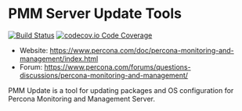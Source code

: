 # PMM Server Update Tools

[![Build Status](https://travis-ci.org/percona/pmm-update.svg)](https://travis-ci.org/percona/pmm-update)
[![codecov.io Code Coverage](https://codecov.io/gh/percona/pmm-update/branch/PMM-2.0/graph/badge.svg)](https://codecov.io/github/percona/pmm-update?branch=PMM-2.0)

* Website: https://www.percona.com/doc/percona-monitoring-and-management/index.html
* Forum: https://www.percona.com/forums/questions-discussions/percona-monitoring-and-management/

PMM Update is a tool for updating packages and OS configuration for Percona Monitoring and Management Server.
